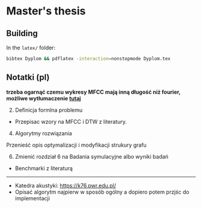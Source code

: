 # Master's thesis

## Building

In the `latex/` folder:
```bash
bibtex Dyplom && pdflatex -interaction=nonstopmode Dyplom.tex
```

## Notatki (pl)

**trzeba ogarnąć czemu wykresy MFCC mają inną długość niż fourier, możliwe
wytłumaczenie [tutaj](https://github.com/librosa/librosa/issues/691)**

2. Definicja formlna problemu

- Przepisac wzory na MFCC i DTW z literatury.


4. Algorytmy rozwiązania

Przenieść opis optymalizacji i modyfikacji strukury grafu

6. Zmienić rozdział 6 na Badania symulacyjne albo wyniki badań

- Benchmarki z literaturą

---

- Katedra akustyki: https://k76.pwr.edu.pl/
- Opisać algorytm najpierw w sposób ogólny a dopiero potem przjśc do implementacji

